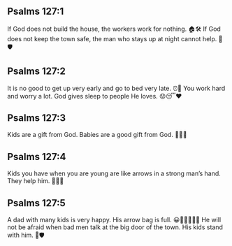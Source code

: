 ## Psalms 127:1
If God does not build the house, the workers work for nothing. 🏠🛠️ If God does not keep the town safe, the man who stays up at night cannot help. 🌃🛡️
## Psalms 127:2
It is no good to get up very early and go to bed very late. ⏰🌙 You work hard and worry a lot. God gives sleep to people He loves. 😟😴❤️
## Psalms 127:3
Kids are a gift from God. Babies are a good gift from God. 👶🎁🙏
## Psalms 127:4
Kids you have when you are young are like arrows in a strong man’s hand. They help him. 🧒🏹💪
## Psalms 127:5
A dad with many kids is very happy. His arrow bag is full. 😀👨‍👧‍👦🏹👜 He will not be afraid when bad men talk at the big door of the town. His kids stand with him. 🚪🛡️
